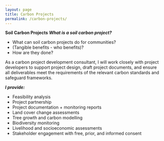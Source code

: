 ```yaml
---
layout: page
title: Carbon Projects
permalink: /carbon-projects/
---
```


<!--
Soil Carbon Project Consulting

-->


**Soil Carbon Projects**
***What is a soil carbon project?***
- What can soil carbon projects do for communities?
- (Tangible benefits - who benefits)?
- How are they done?


As a carbon project development consultant, I will work closely with project developers to support project design, draft project documents, and ensure all deliverables meet the requirements of the relevant carbon standards and safeguard frameworks.



***I provide:***
- Feasibility analysis
- Project partnership
- Project documentation + monitoring reports
- Land cover change assessments
- Tree growth and carbon modelling
- Biodiversity monitoring
- Livelihood and socioeconomic assessments
- Stakeholder engagement with free, prior, and informed consent
